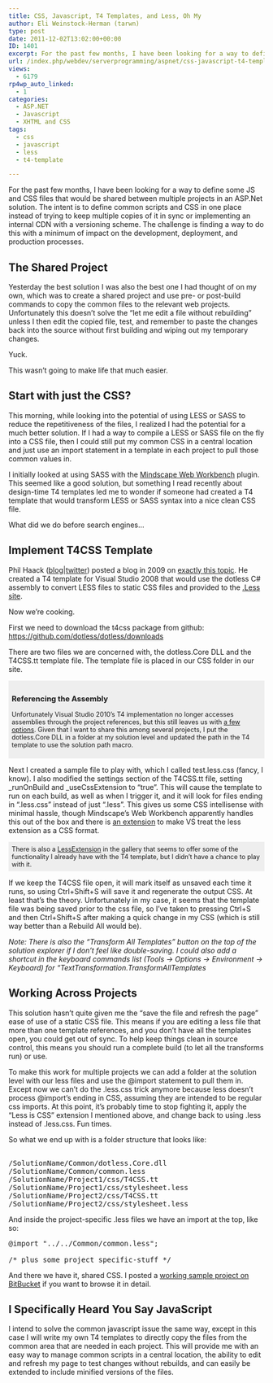 ```yaml
---
title: CSS, Javascript, T4 Templates, and Less, Oh My
author: Eli Weinstock-Herman (tarwn)
type: post
date: 2011-12-02T13:02:00+00:00
ID: 1401
excerpt: For the past few months, I have been looking for a way to define some JS and CSS files that would be shared between multiple projects in an ASP.Net solution. The intent is to define common scripts and CSS in one place instead of trying to keep multiple copies of it in sync or implementing an internal CDN with a versioning scheme. The challenge is finding a way to do this with a minimum of impact on the development, deployment, and production processes.
url: /index.php/webdev/serverprogramming/aspnet/css-javascript-t4-templates-and-less/
views:
  - 6179
rp4wp_auto_linked:
  - 1
categories:
  - ASP.NET
  - Javascript
  - XHTML and CSS
tags:
  - css
  - javascript
  - less
  - t4-template

---
```

For the past few months, I have been looking for a way to define some JS and CSS files that would be shared between multiple projects in an ASP.Net solution. The intent is to define common scripts and CSS in one place instead of trying to keep multiple copies of it in sync or implementing an internal CDN with a versioning scheme. The challenge is finding a way to do this with a minimum of impact on the development, deployment, and production processes.

## The Shared Project

Yesterday the best solution I was also the best one I had thought of on my own, which was to create a shared project and use pre- or post-build commands to copy the common files to the relevant web projects. Unfortunately this doesn&#8217;t solve the &#8220;let me edit a file without rebuilding&#8221; unless I then edit the copied file, test, and remember to paste the changes back into the source without first building and wiping out my temporary changes.

Yuck.

This wasn&#8217;t going to make life that much easier.

## Start with just the CSS?

This morning, while looking into the potential of using LESS or SASS to reduce the repetitiveness of the files, I realized I had the potential for a much better solution. If I had a way to compile a LESS or SASS file on the fly into a CSS file, then I could still put my common CSS in a central location and just use an import statement in a template in each project to pull those common values in. 

I initially looked at using SASS with the [Mindscape Web Workbench][1] plugin. This seemed like a good solution, but something I read recently about design-time T4 templates led me to wonder if someone had created a T4 template that would transform LESS or SASS syntax into a nice clean CSS file. 

What did we do before search engines&#8230;

## Implement T4CSS Template

Phil Haack ([blog][2]|[twitter][3]) posted a blog in 2009 on [exactly this topic][4]. He created a T4 template for Visual Studio 2008 that would use the dotless C# assembly to convert LESS files to static CSS files and provided to the [.Less site][5].

Now we&#8217;re cooking.

First we need to download the t4css package from github: https://github.com/dotless/dotless/downloads

There are two files we are concerned with, the dotless.Core DLL and the T4CSS.tt template file. The template file is placed in our CSS folder in our site. 

<div style="font-size: .9em; background-color: #eeeeee; padding: .5em;">
<h3>
Referencing the Assembly
</h3>

<p>
Unfortunately Visual Studio 2010&#8217;s T4 implementation no longer accesses assemblies through the project references, but this still leaves us with <a href="http://weblogs.asp.net/lhunt/archive/2010/05/04/t4-template-error-assembly-directive-cannot-locate-referenced-assembly-in-visual-studio-2010-project.aspx" title="T4 Template error - Assembly Directive cannot locate referenced assembly in Visual Studio 2010 project">a few options</a>. Given that I want to share this among several projects, I put the dotless.Core DLL in a folder at my solution level and updated the path in the T4 template to use the solution path macro. </div> 

<p>
  Next I created a sample file to play with, which I called test.less.css (fancy, I know). I also modified the settings section of the T4CSS.tt file, setting _runOnBuild and _useCssExtension to &#8220;true&#8221;. This will cause the template to run on each build, as well as when I trigger it, and it will look for files ending in &#8220;.less.css&#8221; instead of just &#8220;.less&#8221;. This gives us some CSS intellisense with minimal hassle, though Mindscape&#8217;s Web Workbench apparently handles this out of the box and there is <a href="http://visualstudiogallery.msdn.microsoft.com/dd5635b0-3c70-484f-abcb-cbdcabaa9923" title="CSS Is Less">an extension</a> to make VS treat the less extension as a CSS format.
</p>

<div style="font-size: .9em; background-color: #eeeeee; padding: .5em;">
  There is also a <a href="http://visualstudiogallery.msdn.microsoft.com/e646c6ec-87a7-45ea-81e8-d655a3d3e73e?SRC=VSIDE" title="LessExtension">LessExtension</a> in the gallery that seems to offer some of the functionality I already have with the T4 template, but I didn&#8217;t have a chance to play with it.
</div>

<p>
  If we keep the T4CSS file open, it will mark itself as unsaved each time it runs, so using Ctrl+Shift+S will save it and regenerate the output CSS. At least that&#8217;s the theory. Unfortunately in my case, it seems that the template file was being saved prior to the css file, so I&#8217;ve taken to pressing Ctrl+S and then Ctrl+Shift+S after making a quick change in my CSS (which is still way better than a Rebuild All would be).
</p>

<p>
  <i>Note: There is also the &#8220;Transform All Templates&#8221; button on the top of the solution explorer if I don&#8217;t feel like double-saving. I could also add a shortcut in the keyboard commands list (Tools -> Options -> Environment -> Keyboard) for &#8220;TextTransformation.TransformAllTemplates</i>
</p>

<h2>
  Working Across Projects
</h2>

<p>
  This solution hasn&#8217;t quite given me the &#8220;save the file and refresh the page&#8221; ease of use of a static CSS file. This means if you are editing a less file that more than one template references, and you don&#8217;t have all the templates open, you could get out of sync. To help keep things clean in source control, this means you should run a complete build (to let all the transforms run) or use.
</p>

<p>
  To make this work for multiple projects we can add a folder at the solution level with our less files and use the @import statement to pull them in. Except now we can&#8217;t do the .less.css trick anymore because less doesn&#8217;t process @import&#8217;s ending in CSS, assuming they are intended to be regular css imports. At this point, it&#8217;s probably time to stop fighting it, apply the &#8220;Less is CSS&#8221; extension I mentioned above, and change back to using .less instead of .less.css. Fun times.
</p>

<p>
  So what we end up with is a folder structure that looks like:
</p>

<pre lang="text">	
/SolutionName/Common/dotless.Core.dll
/SolutionName/Common/common.less
/SolutionName/Project1/css/T4CSS.tt
/SolutionName/Project1/css/stylesheet.less
/SolutionName/Project2/css/T4CSS.tt
/SolutionName/Project2/css/stylesheet.less
</pre>

<p>
  And inside the project-specific .less files we have an import at the top, like so:
</p>

<pre lang="css">
@import "../../Common/common.less";

/* plus some project specific-stuff */
</pre>

<p>
  And there we have it, shared CSS. I posted a <a href="https://bitbucket.org/tarwn/aspnet_sharedresourceswitht4/overview" title="See project on BitBucket">working sample project on BitBucket</a> if you want to browse it in detail.
</p>

<h2>
  I Specifically Heard You Say JavaScript
</h2>

<p>
  I intend to solve the common javascript issue the same way, except in this case I will write my own T4 templates to directly copy the files from the common area that are needed in each project. This will provide me with an easy way to manage common scripts in a central location, the ability to edit and refresh my page to test changes without rebuilds, and can easily be extended to include minified versions of the files.
</p>

 [1]: http://visualstudiogallery.msdn.microsoft.com/2b96d16a-c986-4501-8f97-8008f9db141a "Mindscape Web Workbench extension on VisualStudioGallery"
 [2]: http://haacked.com/ "Phil's blog"
 [3]: https://twitter.com/#!/haacked "@haacked on twitter"
 [4]: http://haacked.com/archive/2009/12/02/t4-template-for-less-css.aspx "T4CSS: A T4 Template for .Less CSS With Compression"
 [5]: http://www.dotlesscss.org/ "Visit the .Less Site"